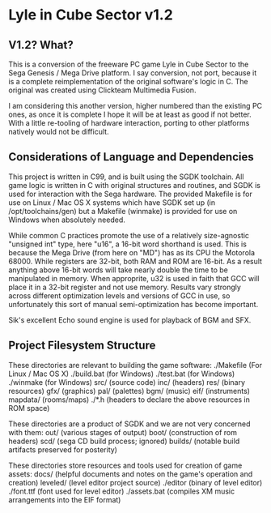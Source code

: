 Lyle in Cube Sector v1.2
========================

V1.2? What?
-----------
This is a conversion of the freeware PC game Lyle in Cube Sector to the Sega Genesis / Mega Drive platform. I say conversion, not port, because it is a complete reimplementation of the original software's logic in C. The original was created using Clickteam Multimedia Fusion. 

I am considering this another version, higher numbered than the existing PC ones, as once it is complete I hope it will be at least as good if not better. With a little re-tooling of hardware interaction, porting to other platforms natively would not be difficult.

Considerations of Language and Dependencies
------------------------------
This project is written in C99, and is built using the SGDK toolchain. All game logic is written in C with original structures and routines, and SGDK is used for interaction with the Sega hardware. The provided Makefile is for use on Linux / Mac OS X systems which have SGDK set up (in /opt/toolchains/gen) but a Makefile (winmake) is provided for use on Windows when absolutely needed.

While common C practices promote the use of a relatively size-agnostic "unsigned int" type, here "u16", a 16-bit word shorthand is used. This is because the Mega Drive (from here on "MD") has as its CPU the Motorola 68000. While registers are 32-bit, both RAM and ROM are 16-bit. As a result anything above 16-bit words will take nearly double the time to be manipulated in memory. When approprite, u32 is used in faith that GCC will place it in a 32-bit register and not use memory. Results vary strongly across different optimization levels and versions of GCC in use, so unfortunately this sort of manual semi-optimization has become important.

Sik's excellent Echo sound engine is used for playback of BGM and SFX.

Project Filesystem Structure
----------------------------
These directories are relevant to building the game software:
	./Makefile (For Linux / Mac OS X)
	./build.bat (for Windows)
	./test.bat (for Windows)
	./winmake (for Windows)
	src/ (source code)
	inc/ (headers)
	res/ (binary resources)
		gfx/ (graphics)
		pal/ (palettes)
		bgm/ (music)
		eif/ (instruments)
		mapdata/ (rooms/maps)
		./*.h (headers to declare the above resources in ROM space)

These directories are a product of SGDK and we are not very concerned with them:
	out/ (various stages of output)
	boot/ (construction of rom headers)
	scd/ (sega CD build process; ignored)
	builds/ (notable build artifacts preserved for posterity)

These directories store resources and tools used for creation of game assets:
	docs/ (helpful documents and notes on the game's operation and creation)
	leveled/ (level editor project source)
	./editor (binary of level editor)
	./font.ttf (font used for level editor)
	./assets.bat (compiles XM music arrangements into the EIF format)


